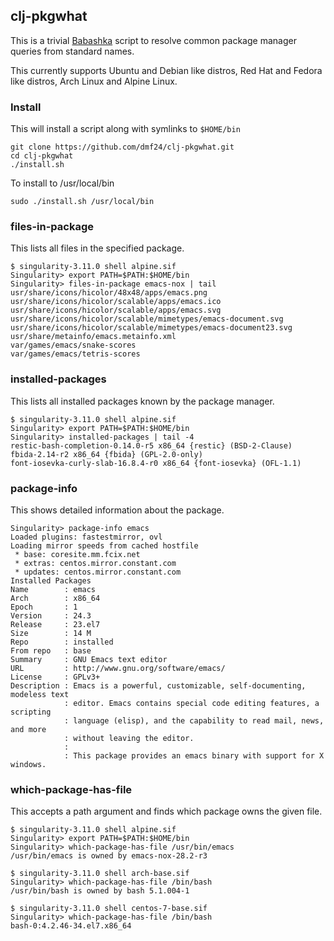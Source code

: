 ## clj-pkgwhat

This is a trivial [Babashka](https://babashka.org) script to resolve common package manager queries from standard names.

This currently supports Ubuntu and Debian like distros, Red Hat and Fedora like distros, Arch Linux and Alpine Linux.

### Install

This will install a script along with symlinks to `$HOME/bin`

```
git clone https://github.com/dmf24/clj-pkgwhat.git
cd clj-pkgwhat
./install.sh
```

To install to /usr/local/bin

```
sudo ./install.sh /usr/local/bin
```

### files-in-package

This lists all files in the specified package.

```
$ singularity-3.11.0 shell alpine.sif 
Singularity> export PATH=$PATH:$HOME/bin
Singularity> files-in-package emacs-nox | tail
usr/share/icons/hicolor/48x48/apps/emacs.png
usr/share/icons/hicolor/scalable/apps/emacs.ico
usr/share/icons/hicolor/scalable/apps/emacs.svg
usr/share/icons/hicolor/scalable/mimetypes/emacs-document.svg
usr/share/icons/hicolor/scalable/mimetypes/emacs-document23.svg
usr/share/metainfo/emacs.metainfo.xml
var/games/emacs/snake-scores
var/games/emacs/tetris-scores
```

### installed-packages

This lists all installed packages known by the package manager.

```
$ singularity-3.11.0 shell alpine.sif 
Singularity> export PATH=$PATH:$HOME/bin
Singularity> installed-packages | tail -4
restic-bash-completion-0.14.0-r5 x86_64 {restic} (BSD-2-Clause)
fbida-2.14-r2 x86_64 {fbida} (GPL-2.0-only)
font-iosevka-curly-slab-16.8.4-r0 x86_64 {font-iosevka} (OFL-1.1)
```

### package-info

This shows detailed information about the package.

```
Singularity> package-info emacs
Loaded plugins: fastestmirror, ovl
Loading mirror speeds from cached hostfile
 * base: coresite.mm.fcix.net
 * extras: centos.mirror.constant.com
 * updates: centos.mirror.constant.com
Installed Packages
Name        : emacs
Arch        : x86_64
Epoch       : 1
Version     : 24.3
Release     : 23.el7
Size        : 14 M
Repo        : installed
From repo   : base
Summary     : GNU Emacs text editor
URL         : http://www.gnu.org/software/emacs/
License     : GPLv3+
Description : Emacs is a powerful, customizable, self-documenting, modeless text
            : editor. Emacs contains special code editing features, a scripting
            : language (elisp), and the capability to read mail, news, and more
            : without leaving the editor.
            : 
            : This package provides an emacs binary with support for X windows.
```

### which-package-has-file

This accepts a path argument and finds which package owns the given file.

```
$ singularity-3.11.0 shell alpine.sif 
Singularity> export PATH=$PATH:$HOME/bin
Singularity> which-package-has-file /usr/bin/emacs
/usr/bin/emacs is owned by emacs-nox-28.2-r3
```

```
$ singularity-3.11.0 shell arch-base.sif
Singularity> which-package-has-file /bin/bash
/usr/bin/bash is owned by bash 5.1.004-1
```

```
$ singularity-3.11.0 shell centos-7-base.sif
Singularity> which-package-has-file /bin/bash
bash-0:4.2.46-34.el7.x86_64
```
